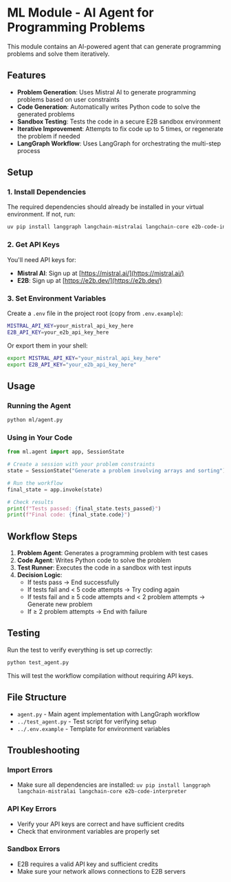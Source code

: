 # ML Module - AI Agent for Programming Problems

This module contains an AI-powered agent that can generate programming problems and solve them iteratively.

## Features

- **Problem Generation**: Uses Mistral AI to generate programming problems based on user constraints
- **Code Generation**: Automatically writes Python code to solve the generated problems
- **Sandbox Testing**: Tests the code in a secure E2B sandbox environment
- **Iterative Improvement**: Attempts to fix code up to 5 times, or regenerate the problem if needed
- **LangGraph Workflow**: Uses LangGraph for orchestrating the multi-step process

## Setup

### 1. Install Dependencies

The required dependencies should already be installed in your virtual environment. If not, run:

```bash
uv pip install langgraph langchain-mistralai langchain-core e2b-code-interpreter
```

### 2. Get API Keys

You'll need API keys for:

- **Mistral AI**: Sign up at [https://mistral.ai/](https://mistral.ai/)
- **E2B**: Sign up at [https://e2b.dev/](https://e2b.dev/)

### 3. Set Environment Variables

Create a `.env` file in the project root (copy from `.env.example`):

```bash
MISTRAL_API_KEY=your_mistral_api_key_here
E2B_API_KEY=your_e2b_api_key_here
```

Or export them in your shell:

```bash
export MISTRAL_API_KEY="your_mistral_api_key_here"
export E2B_API_KEY="your_e2b_api_key_here"
```

## Usage

### Running the Agent

```bash
python ml/agent.py
```

### Using in Your Code

```python
from ml.agent import app, SessionState

# Create a session with your problem constraints
state = SessionState("Generate a problem involving arrays and sorting")

# Run the workflow
final_state = app.invoke(state)

# Check results
print(f"Tests passed: {final_state.tests_passed}")
print(f"Final code: {final_state.code}")
```

## Workflow Steps

1. **Problem Agent**: Generates a programming problem with test cases
2. **Code Agent**: Writes Python code to solve the problem
3. **Test Runner**: Executes the code in a sandbox with test inputs
4. **Decision Logic**:
   - If tests pass → End successfully
   - If tests fail and < 5 code attempts → Try coding again
   - If tests fail and ≥ 5 code attempts and < 2 problem attempts → Generate new problem
   - If ≥ 2 problem attempts → End with failure

## Testing

Run the test to verify everything is set up correctly:

```bash
python test_agent.py
```

This will test the workflow compilation without requiring API keys.

## File Structure

- `agent.py` - Main agent implementation with LangGraph workflow
- `../test_agent.py` - Test script for verifying setup
- `../.env.example` - Template for environment variables

## Troubleshooting

### Import Errors
- Make sure all dependencies are installed: `uv pip install langgraph langchain-mistralai langchain-core e2b-code-interpreter`

### API Key Errors
- Verify your API keys are correct and have sufficient credits
- Check that environment variables are properly set

### Sandbox Errors
- E2B requires a valid API key and sufficient credits
- Make sure your network allows connections to E2B servers
